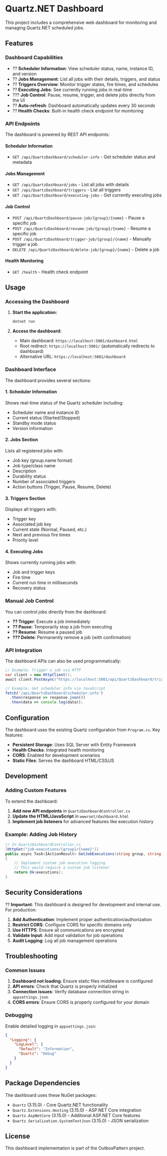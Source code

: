 # Quartz.NET Dashboard

This project includes a comprehensive web dashboard for monitoring and managing Quartz.NET scheduled jobs.

## Features

### Dashboard Capabilities
- ?? **Scheduler Information**: View scheduler status, name, instance ID, and version
- ?? **Jobs Management**: List all jobs with their details, triggers, and status
- ?? **Triggers Overview**: Monitor trigger states, fire times, and schedules
- ?? **Executing Jobs**: See currently running jobs in real-time
- ??? **Job Control**: Pause, resume, trigger, and delete jobs directly from the UI
- ?? **Auto-refresh**: Dashboard automatically updates every 30 seconds
- ?? **Health Checks**: Built-in health check endpoint for monitoring

### API Endpoints

The dashboard is powered by REST API endpoints:

#### Scheduler Information
- `GET /api/QuartzDashboard/scheduler-info` - Get scheduler status and metadata

#### Jobs Management
- `GET /api/QuartzDashboard/jobs` - List all jobs with details
- `GET /api/QuartzDashboard/triggers` - List all triggers
- `GET /api/QuartzDashboard/executing-jobs` - Get currently executing jobs

#### Job Control
- `POST /api/QuartzDashboard/pause-job/{group}/{name}` - Pause a specific job
- `POST /api/QuartzDashboard/resume-job/{group}/{name}` - Resume a specific job
- `POST /api/QuartzDashboard/trigger-job/{group}/{name}` - Manually trigger a job
- `DELETE /api/QuartzDashboard/delete-job/{group}/{name}` - Delete a job

#### Health Monitoring
- `GET /health` - Health check endpoint

## Usage

### Accessing the Dashboard

1. **Start the application:**
   ```bash
   dotnet run
   ```

2. **Access the dashboard:**
   - Main dashboard: `https://localhost:5001/dashboard.html`
   - Root redirect: `https://localhost:5001/` (automatically redirects to dashboard)
   - Alternative URL: `https://localhost:5001/dashboard`

### Dashboard Interface

The dashboard provides several sections:

#### 1. Scheduler Information
Shows real-time status of the Quartz scheduler including:
- Scheduler name and instance ID
- Current status (Started/Stopped)
- Standby mode status
- Version information

#### 2. Jobs Section
Lists all registered jobs with:
- Job key (group.name format)
- Job type/class name
- Description
- Durability status
- Number of associated triggers
- Action buttons (Trigger, Pause, Resume, Delete)

#### 3. Triggers Section
Displays all triggers with:
- Trigger key
- Associated job key
- Current state (Normal, Paused, etc.)
- Next and previous fire times
- Priority level

#### 4. Executing Jobs
Shows currently running jobs with:
- Job and trigger keys
- Fire time
- Current run time in milliseconds
- Recovery status

### Manual Job Control

You can control jobs directly from the dashboard:

- **?? Trigger**: Execute a job immediately
- **?? Pause**: Temporarily stop a job from executing
- **?? Resume**: Resume a paused job
- **??? Delete**: Permanently remove a job (with confirmation)

### API Integration

The dashboard APIs can also be used programmatically:

```csharp
// Example: Trigger a job via HTTP
var client = new HttpClient();
await client.PostAsync("https://localhost:5001/api/QuartzDashboard/trigger-job/DEFAULT/MyJob", null);
```

```javascript
// Example: Get scheduler info via JavaScript
fetch('/api/QuartzDashboard/scheduler-info')
  .then(response => response.json())
  .then(data => console.log(data));
```

## Configuration

The dashboard uses the existing Quartz configuration from `Program.cs`. Key features:

- **Persistent Storage**: Uses SQL Server with Entity Framework
- **Health Checks**: Integrated health monitoring
- **CORS**: Enabled for development scenarios
- **Static Files**: Serves the dashboard HTML/CSS/JS

## Development

### Adding Custom Features

To extend the dashboard:

1. **Add new API endpoints** in `QuartzDashboardController.cs`
2. **Update the HTML/JavaScript** in `wwwroot/dashboard.html`
3. **Implement job listeners** for advanced features like execution history

### Example: Adding Job History

```csharp
// In QuartzDashboardController.cs
[HttpGet("job-executions/{group}/{name}")]
public async Task<IActionResult> GetJobExecutions(string group, string name)
{
    // Implement custom job execution logging
    // This would require a custom job listener
    return Ok(executions);
}
```

## Security Considerations

?? **Important**: This dashboard is designed for development and internal use. For production:

1. **Add Authentication**: Implement proper authentication/authorization
2. **Restrict CORS**: Configure CORS for specific domains only
3. **Use HTTPS**: Ensure all communications are encrypted
4. **Validate Input**: Add input validation for job operations
5. **Audit Logging**: Log all job management operations

## Troubleshooting

### Common Issues

1. **Dashboard not loading**: Ensure static files middleware is configured
2. **API errors**: Check that Quartz is properly initialized
3. **Connection issues**: Verify database connection string in `appsettings.json`
4. **CORS errors**: Ensure CORS is properly configured for your domain

### Debugging

Enable detailed logging in `appsettings.json`:

```json
{
  "Logging": {
    "LogLevel": {
      "Default": "Information",
      "Quartz": "Debug"
    }
  }
}
```

## Package Dependencies

The dashboard uses these NuGet packages:
- `Quartz` (3.15.0) - Core Quartz.NET functionality
- `Quartz.Extensions.Hosting` (3.15.0) - ASP.NET Core integration
- `Quartz.AspNetCore` (3.15.0) - Additional ASP.NET Core features
- `Quartz.Serialization.SystemTextJson` (3.15.0) - JSON serialization

## License

This dashboard implementation is part of the OutboxPattern project.